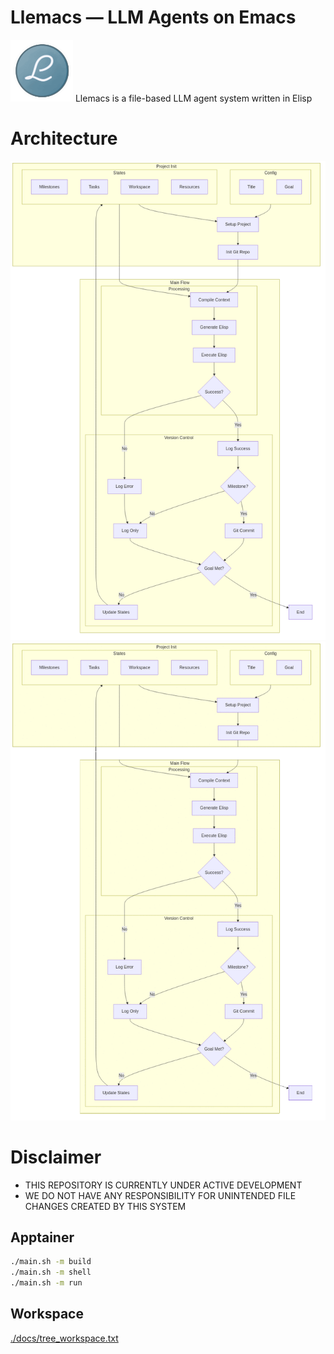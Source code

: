 <!-- ---
!-- title: 2024-12-31 02:26:47
!-- author: ywata-note-win
!-- date: /home/ywatanabe/.dotfiles/.emacs.d/lisp/llemacs/README.md
!-- --- -->

# Llemacs — LLM Agents on Emacs
<img src="./docs/llemacs.gif" width="100" alt="Llemacs Logo">
Llemacs is a file-based LLM agent system written in Elisp

# Architecture
![Project Flow](./docs/charts/project_flow.png)
<img src="./docs/charts/project_flow.gif" alt="Project Flow" width="800">

# Disclaimer
- THIS REPOSITORY IS CURRENTLY UNDER ACTIVE DEVELOPMENT
- WE DO NOT HAVE ANY RESPONSIBILITY FOR UNINTENDED FILE CHANGES CREATED BY THIS SYSTEM

## Apptainer

``` bash
./main.sh -m build
./main.sh -m shell
./main.sh -m run
```

## Workspace
[./docs/tree_workspace.txt](./docs/tree_workspace.txt)